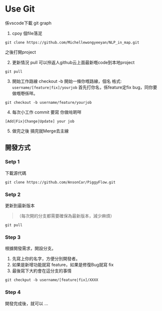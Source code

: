 # Use Git
係vscode下載 git graph

1. cpoy 個file落泥
```
git clone https://github.com/Michellewongyeeyan/NLP_in_map.git
```
之後打開project

2. 更新情況
pull 可以拎返人github云上面最新嘅code到本地project
```
git pull
```

3. 開始工作路線
checkout -b 開始一條你嘅路線，個名
格式:
```username/[feature|fix]/yourjob```
首先打你名，係feature定fix bug，同你要做嘅嘢係咩。
```
git checkout -b username/feature/yourjob
```

4. 每次小工作
commit 要寫 你做咗啲咩
```
[Add|Fix|Change|Update] your job 
```

5. 做完之後
搞完就Merge去主線

## 開發方式
### Setp 1 
下載源代碼
```
git clone https://github.com/AnsonCar/PiggyFlow.git
```

### Setp 2
更新到最新版本
>（每次開的分支都需要確保為最新版本，減少麻煩）
```
git pull
```

### Step 3
根據開發需求，開設分支。
1. 先寫上你的名字，方便分別開發者。
2. 如果是新增功能就寫 feature，如果是修復Bug就寫 fix
3. 最後寫下大約會在這分支的事情
```
git checkput -b username/[feature|fix]/XXXX
```

###  Step 4
開發完成後，就可以 ...